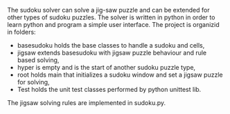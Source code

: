 The sudoku solver can solve a jig-saw puzzle and can be extended for other types of sudoku puzzles. The solver is written in python in order to learn python and program a simple user interface.
The project is organizid in folders:
* basesudoku holds the base classes to handle a sudoku and cells,
* jigsaw extends basesudoku with jigsaw puzzle behaviour and rule based solving,
* hyper is empty and is the start of another sudoku puzzle type,
* root holds main that initializes a sudoku window and set a jigsaw puzzle for solving,
* Test holds the unit test classes performed by python unittest lib.

The jigsaw solving rules are implemented in sudoku.py. 
